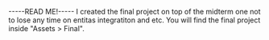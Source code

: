 -----READ ME!-----
I created the final project on top of the midterm one not to lose any time on entitas integratiton and etc.
You will find the final project inside "Assets > Final".
